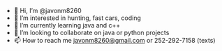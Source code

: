 - 👋 Hi, I’m @javonm8260
- 👀 I’m interested in hunting, fast cars, coding
- 🌱 I’m currently learning java and c++
- 💞️ I’m looking to collaborate on java or python projects
- 📫 How to reach me javonm8260@gmail.com or 252-292-7158 (texts)

<!---
javonm8260/javonm8260 is a ✨ special ✨ repository because its `README.md` (this file) appears on your GitHub profile.
You can click the Preview link to take a look at your changes.
--->
